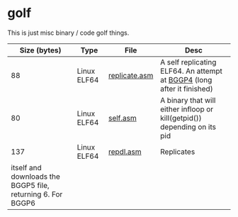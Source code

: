 # golf

This is just misc binary / code golf things.

| Size (bytes) | Type | File | Desc |
| --- | --- | --- | --- |
| 88 | Linux ELF64 | [replicate.asm](./linux-elf64/replicate/replicate.asm) | A self replicating ELF64. An attempt at [BGGP4](https://github.com/binarygolf/BGGP/tree/main/2023)  (long after it finished) |
| 80 | Linux ELF64 | [self.asm](./linux-elf64/self/self.asm) | A binary that will either infloop or kill(getpid()) depending on its pid |
| 137 | Linux ELF64 | [repdl.asm](./linux-elf64/repdl/repdl.asm) | Replicates
itself and downloads the BGGP5 file, returning 6. For BGGP6 |
